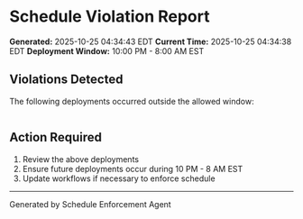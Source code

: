 # Schedule Violation Report

**Generated:** 2025-10-25 04:34:43 EDT
**Current Time:** 2025-10-25 04:34:38 EDT
**Deployment Window:** 10:00 PM - 8:00 AM EST

## Violations Detected

The following deployments occurred outside the allowed window:

```

```

## Action Required

1. Review the above deployments
2. Ensure future deployments occur during 10 PM - 8 AM EST
3. Update workflows if necessary to enforce schedule

---

Generated by Schedule Enforcement Agent
